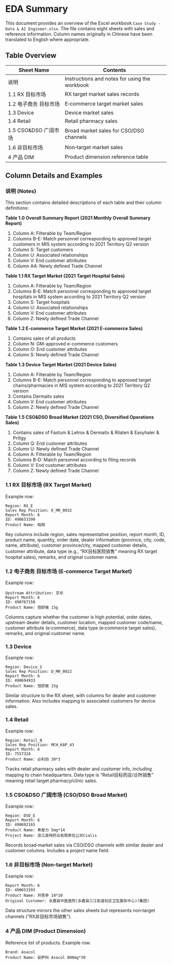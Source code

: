 # EDA Summary

This document provides an overview of the Excel workbook `Case Study - Data & AI Engineer.xlsx`. The file contains eight sheets with sales and reference information. Column names originally in Chinese have been translated to English where appropriate.

## Table Overview

| Sheet Name | Contents |
| --- | --- |
| 说明 | Instructions and notes for using the workbook |
| 1.1 RX 目标市场 | RX target market sales records |
| 1.2 电子商务 目标市场 | E‑commerce target market sales |
| 1.3 Device | Device market sales |
| 1.4 Retail | Retail pharmacy sales |
| 1.5 CSO&DSO 广阔市场 | Broad market sales for CSO/DSO channels |
| 1.6 非目标市场 | Non‑target market sales |
| 4 产品 DIM | Product dimension reference table |

## Column Details and Examples

### 说明 (Notes)
This section contains detailed descriptions of each table and their column definitions:

**Table 1.0 Overall Summary Report (2021 Monthly Overall Summary Report)**
1. Column A: Filterable by Team/Region
2. Columns B-E: Match personnel corresponding to approved target customers in MIS system according to 2021 Territory Q2 version
3. Column S: Target customers
4. Column U: Associated relationships
5. Column V: End customer attributes
6. Column AA: Newly defined Trade Channel

**Table 1.1 RX Target Market (2021 Target Hospital Sales)**
1. Column A: Filterable by Team/Region
2. Columns B-E: Match personnel corresponding to approved target hospitals in MIS system according to 2021 Territory Q2 version
3. Column S: Target hospitals
4. Column U: Associated relationships
5. Column V: End customer attributes
6. Column Z: Newly defined Trade Channel

**Table 1.2 E-commerce Target Market (2021 E-commerce Sales)**
1. Contains sales of all products
2. Column N: GM-approved e-commerce customers
3. Column O: End customer attributes
4. Column S: Newly defined Trade Channel

**Table 1.3 Device Target Market (2021 Device Sales)**
1. Column A: Filterable by Team/Region
2. Columns B-E: Match personnel corresponding to approved target chains/pharmacies in MIS system according to 2021 Territory Q2 version
3. Contains Dermaitx sales
4. Column V: End customer attributes
5. Column Z: Newly defined Trade Channel

**Table 1.5 CSO&DSO Broad Market (2021 CSO, Diversified Operations Sales)**
1. Contains sales of Fastum & Letrox & Dermaitx & Rilaten & Easyhaler & Priligy
2. Column Q: End customer attributes
3. Column U: Newly defined Trade Channel
4. Column A: Filterable by Team/Region
5. Columns B-D: Match personnel according to filing records
6. Column V: End customer attributes
7. Column Z: Newly defined Trade Channel

### 1.1 RX 目标市场 (RX Target Market)
Example row:
```text
Region: RX_E
Sales Rep Position: E_MR_0032
Report Month: 6
ID: 490653390
Product Name: 柏西
```
Key columns include region, sales representative position, report month, ID, product name, quantity, order date, dealer information (province, city, code, name, attribute), customer province/city, mapped customer details, customer attribute, data type (e.g., “RX目标医院销售” meaning RX target hospital sales), remarks, and original customer name.

### 1.2 电子商务 目标市场 (E‑commerce Target Market)
Example row:
```text
Upstream Attribution: 京东
Report Month: 6
ID: 490767150
Product Name: 倍舒痕 15g
```
Columns capture whether the customer is high potential, order dates, upstream dealer details, customer location, mapped customer code/name, customer attribute (e‑commerce), data type (e‑commerce target sales), remarks, and original customer name.

### 1.3 Device
Example row:
```text
Region: Device_S
Sales Rep Position: D_MR_0022
Report Month: 6
ID: 490694933
Product Name: 倍舒痕 15g
```
Similar structure to the RX sheet, with columns for dealer and customer information. Also includes mapping to associated customers for device sales.

### 1.4 Retail
Example row:
```text
Region: Retail_N
Sales Rep Position: MCH_KAP_43
Report Month: 6
ID: 7557324
Product Name: 必利劲 30*3
```
Tracks retail pharmacy sales with dealer and customer info, including mapping to chain headquarters. Data type is “Retail目标药店/诊所销售” meaning retail target pharmacy/clinic sales.

### 1.5 CSO&DSO 广阔市场 (CSO/DSO Broad Market)
Example row:
```text
Region: DSO_E
Report Month: 6
ID: 490692165
Product Name: 希爱力 5mg*14
Project Name: 浙江英特药业有限责任公司Cialis
```
Records broad‑market sales via CSO/DSO channels with similar dealer and customer columns. Includes a project name field.

### 1.6 非目标市场 (Non‑target Market)
Example row:
```text
Report Month: 6
ID: 490653393
Product Name: 开思亭 10*10
Original Customer: 永嘉县中医医院(永嘉县三江街道社区卫生服务中心)(集团)
```
Data structure mirrors the other sales sheets but represents non‑target channels (“RX非目标市场销售”).

### 4 产品 DIM (Product Dimension)
Reference list of products.
Example row:
```text
Brand: Asacol
Product Name: 安萨科 Asacol 800mg*30
```

